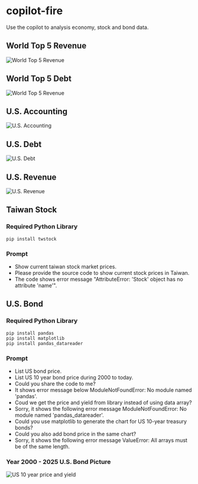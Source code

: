 # copilot-fire
Use the copilot to analysis economy, stock and bond data. 

## World Top 5 Revenue

![World Top 5 Revenue](../../blob/master/world-revenue/pictures/world-revenue.png)

## World Top 5 Debt

![World Top 5 Revenue](../../blob/master/world-debt/pictures/world-debt.png)

## U.S. Accounting

![U.S. Accounting](../../blob/master/us-account/pictures/us-account.png)

## U.S. Debt

![U.S. Debt](../../blob/master/us-debt/pictures/us-debt.png)

## U.S. Revenue

![U.S. Revenue](../../blob/master/us-revenue/pictures/us-revenue.png)


## Taiwan Stock

### Required Python Library

```
pip install twstock
```

### Prompt

* Show current taiwan stock market prices.
* Please provide the source code to show current stock prices in Taiwan.
* The code shows error message "AttributeError: 'Stock' object has no attribute 'name'".


## U.S. Bond 

### Required Python Library

```
pip install pandas
pip install matplotlib
pip install pandas_datareader
```

### Prompt

* List US bond price.
* List US 10 year bond price during 2000 to today.
* Could you share the code to me?
* It shows error message below ModuleNotFoundError: No module named 'pandas'.
* Coud we get the price and yield from library instead of using data array?
* Sorry, it shows the following error message ModuleNotFoundError: No module named 'pandas_datareader'.
* Could you use matplotlib to generate the chart for US 10-year treasury bonds?
* Could you also add bond price in the same chart?
* Sorry, it shows the following error message ValueError: All arrays must be of the same length.

### Year 2000 - 2025 U.S. Bond Picture 

![US 10 year price and yield](../../blob/master/us-bond/pictures/us-10_price_yield.png)


